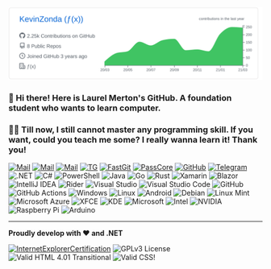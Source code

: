 <!--<div align="center">
  <img src="https://github.com/KevinZonda/KevinZonda/raw/master/img/gh.svg?sanitize=true">
</div> -->

<!--
```plain
  _  __                 _              _____                          _                  
 | |/ /                (_)            / ____|                        | |                 
 | ' /    ___  __   __  _   _ __     | (___     __ _   _ __     ___  | |__     ___   ____
 |  <    / _ \ \ \ / / | | | '_ \     \___ \   / _` | | '_ \   / __| | '_ \   / _ \ |_  /
 | . \  |  __/  \ V /  | | | | | |    ____) | | (_| | | | | | | (__  | | | | |  __/  / / 
 |_|\_\  \___|   \_/   |_| |_| |_|   |_____/   \__,_| |_| |_|  \___| |_| |_|  \___| /___|
```
-->

<!--![Dragon](img/ads.jpg)-->

<!--![HELLO](img/hello2.png)
![RADIATION](img/radiation.png)-->

![](https://raw.githubusercontent.com/KevinZonda/psc/master/profile-summary-card-output/github/0-profile-details.svg)

### 👋 Hi there! Here is Laurel Merton's GitHub. A foundation student who wants to learn computer.
### 👨‍🎓 Till now, I still cannot master any programming skill. If you want, could you teach me some? I really wanna learn it! Thank you!
<!-- ### Now I'm focusing on developing [FastGit](https://fastgit.org) which provides the high-speed github acceleration service. -->

[![Mail](https://img.shields.io/badge/Mail-kevin@fastgit.org-008DE4?style=flat-square&logo=Mail.Ru&labelColor=282c34&logoColor=white)](mailto:kevin@fastgit.org)
[![Mail](https://img.shields.io/badge/Mail-kevin@v2fly.org-cc0099?style=flat-square&logo=Mail.Ru&labelColor=282c34&logoColor=white)](mailto:kevin@v2fly.org)
[![Mail](https://img.shields.io/badge/Mail-realkevin@tutanota.com-840006?style=flat-square&logo=Mail.Ru&labelColor=282c34&logoColor=white)](mailto:realkevin@tutanota.com)
[![TG](https://img.shields.io/badge/TG-@LaurelMerton-black?style=flat-square&logo=telegram&labelColor=282c34&color=2CA5E0)](https://t.me/LaurelMerton)
[![FastGit](https://img.shields.io/badge/FastGit-008DE4?style=flat-square&logo=Git&logoColor=white)](https://fastgit.org)
[![PassCore](https://img.shields.io/badge/PassCore-00FF99?style=flat-square&logo=Diaspora&logoColor=white&labelColor=black)](https://passcore.org)
[![GitHub](https://img.shields.io/badge/dynamic/json?style=flat-square&logo=github&label=GitHub+Followers&labelColor=282c34&color=181717&query=%24.data.totalSubs&url=https%3A%2F%2Fapi.spencerwoo.com%2Fsubstats%2F%3Fsource%3Dgithub%26queryKey%3DKevinZonda&longCache=true)](https://github.com/KevinZonda?tab=followers)
[![Telegram](https://img.shields.io/badge/dynamic/json?style=flat-square&logo=telegram&label=%40FastGit&labelColor=282c34&suffix=+members&color=2CA5E0&query=%24.data.totalSubs&url=https%3A%2F%2Fapi.spencerwoo.com%2Fsubstats%2F%3Fsource%3Dtelegram%26queryKey%3DFastGit&longCache=true)](https://t.me/fastgit)
![.NET](https://img.shields.io/badge/.NET-5C2D91?style=flat-square&logo=.net)
![C#](https://img.shields.io/badge/C%23-239120?style=flat-square&logo=C+Sharp)
![PowerShell](https://img.shields.io/badge/Powershell-5391FE?style=flat-square&logo=PowerShell&logoColor=white)
![Java](https://img.shields.io/badge/Java-007396?style=flat-square&logo=Java&logoColor=white)
![Go](https://img.shields.io/badge/Go-00ADD8?style=flat-square&logo=Go&logoColor=white)
![Rust](https://img.shields.io/badge/Rust-000000?style=flat-square&logo=Rust&logoColor=white)
![Xamarin](https://img.shields.io/badge/Xamarin-3498DB?style=flat-square&logo=Xamarin&logoColor=white)
![Blazor](https://img.shields.io/badge/Blazor-512BD4?style=flat-square&logo=Blazor&logoColor=white)
![IntelliJ IDEA](https://img.shields.io/badge/IntelliJ%20IDEA-000000?style=flat-square&logo=IntelliJ%20IDEA#000000&logoColor=white)
![Rider](https://img.shields.io/badge/Rider-000000?style=flat-square&logo=Rider#000000&logoColor=white)
![Visual Studio](https://img.shields.io/badge/Visual%20Studio-5C2D91?style=flat-square&logo=Visual+Studio)
![Visual Studio Code](https://img.shields.io/badge/Visual%20Studio%20Code-007ACC?style=flat-square&logo=Visual+Studio+Code)
![GitHub](https://img.shields.io/badge/GitHub-181717?style=flat-square&logo=GitHub)
![GitHub Actions](https://img.shields.io/badge/GitHub%20Actions-2088FF?style=flat-square&logo=GitHub+Actions&logoColor=white)
![Windows](https://img.shields.io/badge/Windows-0078D6?style=flat-square&logo=Windows)
![Linux](https://img.shields.io/badge/Linux-000000?style=flat-square&logo=Linux&logoColor=white)
![Android](https://img.shields.io/badge/Android-3DDC84?style=flat-square&logo=Android&logoColor=white)
![Debian](https://img.shields.io/badge/Debian-A81D33?style=flat-square&logo=Debian)
![Linux Mint](https://img.shields.io/badge/Linux%20Mint-87CF3E?style=flat-square&logo=Linux+Mint&logoColor=white)
![Microsoft Azure](https://img.shields.io/badge/Microsoft%20Azure-0089D6?style=flat-square&logo=Microsoft+Azure&logoColor=white)
![XFCE](https://img.shields.io/badge/XFCE-2284F2?style=flat-square&logo=XFCE&logoColor=white)
![KDE](https://img.shields.io/badge/KDE-1D99F3?style=flat-square&logo=KDE&logoColor=white)
![Microsoft](https://img.shields.io/badge/Microsoft-666666?style=flat-square&logo=Microsoft)
![Intel](https://img.shields.io/badge/Intel-0071C5?style=flat-square&logo=Intel)
![NVIDIA](https://img.shields.io/badge/NVIDIA-76B900?style=flat-square&logo=NVIDIA&logoColor=white)
![Raspberry Pi](https://img.shields.io/badge/Raspberry%20Pi-C51A4A?style=flat-square&logo=Raspberry%20Pi)
![Arduino](https://img.shields.io/badge/Arduino-00979D?style=flat-square&logo=Arduino&logoColor=white)

<!--[![Visit](https://img.shields.io/badge/dynamic/json?label=Visits&labelColor=282c34&query=%24.KevinZonda&url=https%3A%2F%2Fgist-counter.vercel.app%2Fapi?name=KevinZonda)](https://github.com/KevinZonda)-->
<!--[![Twitter](https://img.shields.io/twitter/follow/emptyMethod?style=social)](https://twitter.com/emptyMethod)-->
---

**Proudly develop with ❤️ and .NET**

[![InternetExplorerCertification](https://cdn.jsdelivr.net/gh/KevinZonda/KevinZonda@141c70efebef04086195f14e2b6febb8c5a63787/img/IE-Certification.gif)](https://www.microsoft.com/en-gb/download/internet-explorer.aspx)
![GPLv3 License](https://www.gnu.org/graphics/gplv3-88x31.png)
<img src="https://www.w3.org/Icons/valid-html401" alt="Valid HTML 4.01 Transitional" width="88" height="31">
<img style="border:0;width:88px;height:31px" src="https://jigsaw.w3.org/css-validator/images/vcss" alt="Valid CSS!">
<!--
**KevinZonda/KevinZonda** is a ✨ _special_ ✨ repository because its `README.md` (this file) appears on your GitHub profile.

Here are some ideas to get you started:

- 🔭 I’m currently working on ...
- 🌱 I’m currently learning ...
- 👯 I’m looking to collaborate on ...
- 🤔 I’m looking for help with ...
- 💬 Ask me about ...
- 📫 How to reach me: ...
- 😄 Pronouns: ...
- ⚡ Fun fact: ...
-->
